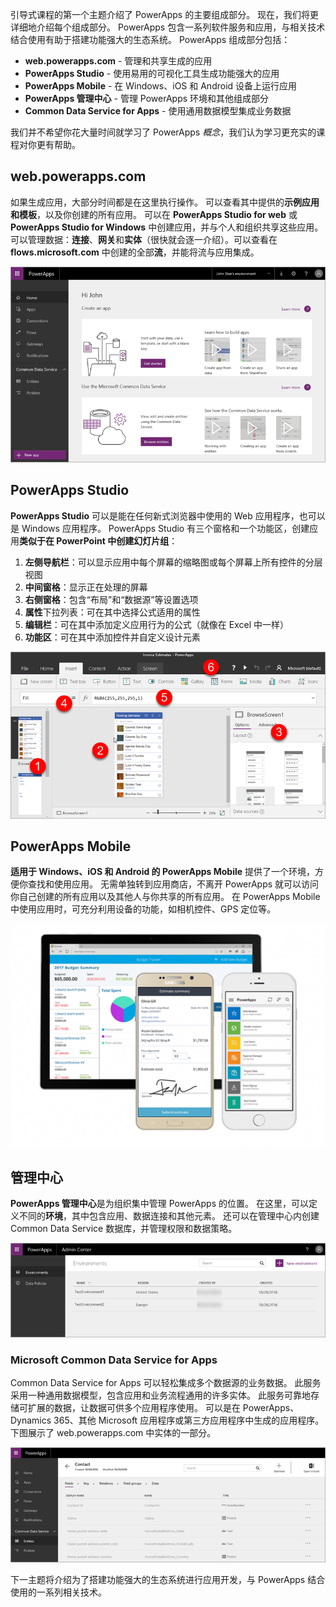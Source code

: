 引导式课程的第一个主题介绍了 PowerApps 的主要组成部分。 现在，我们将更详细地介绍每个组成部分。 PowerApps 包含一系列软件服务和应用，与相关技术结合使用有助于搭建功能强大的生态系统。 PowerApps 组成部分包括：

* **web.powerapps.com** - 管理和共享生成的应用
* **PowerApps Studio** - 使用易用的可视化工具生成功能强大的应用
* **PowerApps Mobile** - 在 Windows、iOS 和 Android 设备上运行应用
* **PowerApps 管理中心** - 管理 PowerApps 环境和其他组成部分
* **Common Data Service for Apps** - 使用通用数据模型集成业务数据

我们并不希望你花大量时间就学习了 PowerApps *概念*，我们认为学习更充实的课程对你更有帮助。

## <a name="webpowerappscom"></a>web.powerapps.com
如果生成应用，大部分时间都是在这里执行操作。 可以查看其中提供的**示例应用和模板**，以及你创建的所有应用。 可以在 **PowerApps Studio for web** 或 **PowerApps Studio for Windows** 中创建应用，并与个人和组织共享这些应用。 可以管理数据：**连接**、**网关**和**实体**（很快就会逐一介绍）。可以查看在 **flows.microsoft.com** 中创建的全部**流**，并能将流与应用集成。

![web.powerapps.com 网站](./media/learning-powerapps-parts/powerapps-web-site.png)

## <a name="powerapps-studio"></a>PowerApps Studio
**PowerApps Studio** 可以是能在任何新式浏览器中使用的 Web 应用程序，也可以是 Windows 应用程序。 PowerApps Studio 有三个窗格和一个功能区，创建应用**类似于在 PowerPoint 中创建幻灯片组**：

1. **左侧导航栏**：可以显示应用中每个屏幕的缩略图或每个屏幕上所有控件的分层视图
2. **中间窗格**：显示正在处理的屏幕
3. **右侧窗格**：包含“布局”和“数据源”等设置选项
4. **属性**下拉列表：可在其中选择公式适用的属性
5. **编辑栏**：可在其中添加定义应用行为的公式（就像在 Excel 中一样）
6. **功能区**：可在其中添加控件并自定义设计元素

![PowerApps Studio](./media/learning-powerapps-parts/powerapps-studio.png)

## <a name="powerapps-mobile"></a>PowerApps Mobile
**适用于 Windows、iOS 和 Android 的 PowerApps Mobile** 提供了一个环境，方便你查找和使用应用。 无需单独转到应用商店，不离开 PowerApps 就可以访问你自己创建的所有应用以及其他人与你共享的所有应用。 在 PowerApps Mobile 中使用应用时，可充分利用设备的功能，如相机控件、GPS 定位等。

![PowerApps Mobile](./media/learning-powerapps-parts/powerapps-mobile.png)

## <a name="admin-center"></a>管理中心
**PowerApps 管理中心**是为组织集中管理 PowerApps 的位置。 在这里，可以定义不同的**环境**，其中包含应用、数据连接和其他元素。 还可以在管理中心内创建 Common Data Service 数据库，并管理权限和数据策略。

![PowerApps 管理中心](./media/learning-powerapps-parts/powerapps-admin-center.png)

### <a name="microsoft-common-data-service-for-apps"></a>Microsoft Common Data Service for Apps
Common Data Service for Apps 可以轻松集成多个数据源的业务数据。 此服务采用一种通用数据模型，包含应用和业务流程通用的许多实体。 此服务可靠地存储可扩展的数据，让数据可供多个应用程序使用。 可以是在 PowerApps、Dynamics 365、其他 Microsoft 应用程序或第三方应用程序中生成的应用程序。 下图展示了 web.powerapps.com 中实体的一部分。

![PowerApps“联系人”实体](./media/learning-powerapps-parts/powerapps-contact.png)

下一主题将介绍为了搭建功能强大的生态系统进行应用开发，与 PowerApps 结合使用的一系列相关技术。

